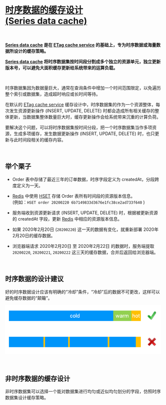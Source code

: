 # [时序数据的缓存设计 <br/> (Series data cache)](https://aiportal.github.io/series-data-cache/)

<br/>

**[Series data cache](https://aiportal.github.io/series-data-cache/) 是在 [ETag cache service](https://aiportal.github.io/etag-cache-service/) 的基础上，专为时序数据或海量数据所设计的缓存策略。**

**[Series data cache](https://aiportal.github.io/series-data-cache/) 将时序数据集按时间段分割成多个独立的资源单元，独立更新版本号，可以避免大面积缓存更新给系统带来的运算负载。**

<br/>

时序数据集因为数据量巨大，通常在查询条件中增加一个时间范围限定，以免遍历整个索引或数据集，造成超时响应或长时间等待。

在默认的 [ETag cache service](https://aiportal.github.io/etag-cache-service/) 缓存设计中，时序数据集的作为一个资源整体，每次发生资源更新操作 (INSERT, UPDATE, DELETE) 时都会造成所有相关缓存的整体更新，当数据集整体数量巨大时，缓存更新操作会给系统带来沉重的计算负荷。

要解决这个问题，可以将时序数据集按时间分段，把一个时序数据集当作多项资源，生成多项缓存，发生数据更新操作 (INSERT, UPDATE, DELETE) 时，也只更新与此时间段相关的缓存内容。

<br/>

## 举个栗子

* Order 表中存储了最近三年的订单数据，时序字段定义为 createdAt，分段跨度定义为一天。

* [Redis](https://redis.io) 中使用 [HSET](https://redis.io/commands/hset) 存储 Order 表所有时间段的资源版本信息。  
 (例如：`HSET order 20200220 6b7149833d3676e1fc38ce2ad733f640` )

* 服务端收到资源更新请求 (INSERT, UPDATE, DELETE) 时，根据被更新资源的 createdAt 字段，更新 [Redis](https://redis.io) 中相应的资源版本信息。

* 如果 2020年2月20日 (`20200220`) 这一天的数据有变化，就重新部署 2020年2月20日的缓存数据。

* 浏览器端请求 2020年2月20日 至 2020年2月22日 的数据时，服务端提取 `20200220`, `20200221`, `20200222` 这三天的缓存数据，合并后返回给浏览器端。

<br/>

## 时序数据的设计建议

好的时序数据设计应该有明确的“冷却”条件，“冷却”后的数据不可更改，这样可以避免缓存数据的“颠簸”。

![](./series-cool.png)

<br/>

## 非时序数据的缓存设计

非时序数据集可以选择一个能对数据集进行均匀或近似均匀划分的字段，仿照时序数据集设计缓存策略。

<br/>
<br/>
